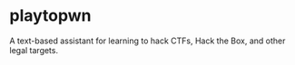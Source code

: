 # playtopwn
A text-based assistant for learning to hack CTFs, Hack the Box, and other legal targets.
